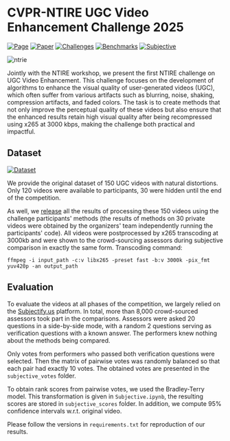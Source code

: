 # CVPR-NTIRE UGC Video Enhancement Challenge 2025

[![Page](https://img.shields.io/badge/Challenge-Page-darkgreen)](https://codabench.org/competitions/4973/)
[![Paper](https://img.shields.io/badge/Paper-arXiv-red)](https://arxiv.org/abs/2505.03007)
[![Challenges](https://img.shields.io/badge/Challenges-NTIRE%202025-orange)](https://cvlai.net/ntire/2025/)
[![Benchmarks](https://img.shields.io/badge/Benchmarks-VideoProcessing-purple)](https://videoprocessing.ai/benchmarks/)
[![Subjective](https://img.shields.io/badge/Subjectify-Comparisons-blue)](https://subjectify.us/)

![ntrie](https://github.com/user-attachments/assets/dd2e77df-9f1b-4aa9-ae7b-81f265bad35b)

Jointly with the NTIRE workshop, we present the first NTIRE challenge on UGC Video Enhancement. This challenge focuses on the development of algorithms to enhance the visual quality of user-generated videos (UGC), which often suffer from various artifacts such as blurring, noise, shaking, compression artifacts, and faded colors. The task is to create methods that not only improve the perceptual quality of these videos but also ensure that the enhanced results retain high visual quality after being recompressed using x265 at 3000 kbps, making the challenge both practical and impactful.

## Dataset

[![Dataset](https://img.shields.io/badge/Dataset-Google%20Drive-brightgreen)](https://drive.google.com/drive/folders/1F26UwGJ5ykrNxxvEoVtKh3-Qrw_YldOE?usp=sharing)  

We provide the original dataset of 150 UGC videos with natural distortions. Only 120 videos were available to participants, 30 were hidden until the end of the competition.

As well, we [release](https://drive.google.com/drive/folders/1F26UwGJ5ykrNxxvEoVtKh3-Qrw_YldOE?usp=sharing) all the results of processing these 150 videos using the challenge participants' methods (the results of methods on 30 private videos were obtained by the organizers' team independently running the participants' code). All videos were postprocessed by x265 transcoding at 3000kb and were shown to the crowd-sourcing assessors during subjective comparison in exactly the same form. Transcoding command: 

```ffmpeg -i input_path -c:v libx265 -preset fast -b:v 3000k -pix_fmt yuv420p -an output_path```


## Evaluation

To evaluate the videos at all phases of the competition, we largely relied on the [Subjectify.us](https://subjectify.us/) platform. In total, more than 8,000 crowd-sourced assessors took part in the comparisons. Assessors were asked 20 questions in a side-by-side mode, with a random 2 questions serving as verification questions with a known answer. The performers knew nothing about the methods being compared.  

Only votes from performers who passed both verification questions were selected. Then the matrix of pairwise votes was randomly balanced so that each pair had exactly 10 votes. The obtained votes are presented in the ```subjective_votes``` folder. 

To obtain rank scores from pairwise votes, we used the Bradley-Terry model. This transformation is given in ```Subjective.ipynb```, the resulting scores are stored in ```subjective_scores``` folder. In addition, we compute 95% confidence intervals w.r.t. original video.

Please follow the versions in ```requirements.txt``` for reproduction of our results.
